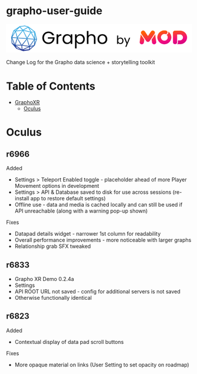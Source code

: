 # grapho-user-guide

![graphobymod-black](img/graphobymod-black.png)

Change Log for the Grapho data science + storytelling toolkit

# Table of Contents

- [GraphoXR](#grapho-xr)
  - [Oculus](#oculus)

# Oculus

## r6966

Added
* Settings > Teleport Enabled toggle - placeholder ahead of more Player Movement options in development 
* Settings > API & Database saved to disk for use across sessions (re-install app to restore default settings)
* Offline use - data and media is cached locally and can still be used if API unreachable (along with a warning pop-up shown)

Fixes

* Datapad details widget - narrower 1st column for readability
* Overall performance improvements - more noticeable with larger graphs
* Relationship grab SFX tweaked
   
## r6833

* Grapho XR Demo 0.2.4a 
 * Settings
  * API ROOT URL not saved - config for additional servers is not saved
 * Otherwise functionally identical

## r6823

Added
* Contextual display of data pad scroll buttons

Fixes  
* More opaque material on links (User Setting to set opacity on roadmap)
  
